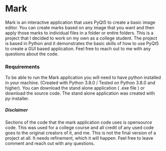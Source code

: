 # Mark
Mark is an interactive application that uses PyQt5 to create a basic image editor. You can create marks based on any image that you want and then apply those marks to individual files in a folder or entire folders. This is a project that I decided to work on my own as a college student. The project is based in Python and it demonstrates the basic skills of how to use PyQt5 to create a GUI based application. Feel free to reach out to me with any questions about the code.

### Requirements
To be able to run the Mark application you will need to have python installed in your machine. (Created with Python 3.8.0 / Tested on Python 3.8.0 and higher). You can download the stand alone application ( .exe file ) or download the source code. The stand alone application was created with py-installer.














##### Disclaimer
Sections of the code that the mark application code uses is opensource code. This was used for a college course and all credit of any used code goes to the original creators of it, and me. This is not the final version of a project at all. It needs refinement, which it will happen. Feel free to leave comment and reach out with any questions.
